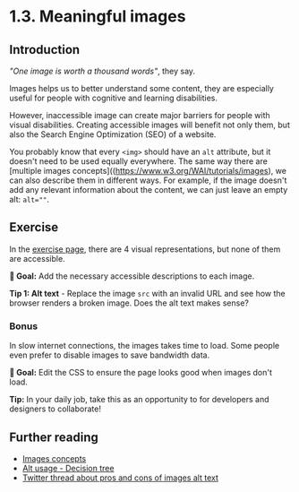 # 1.3. Meaningful images

## Introduction

_"One image is worth a thousand words"_, they say.

Images helps us to better understand some content, they are especially useful for people with cognitive and learning disabilities.

However, inaccessible image can create major barriers for people with visual disabilities. Creating accessible images will benefit not only them, but also the Search Engine Optimization (SEO) of a website.

You probably know that every `<img>` should have an `alt` attribute, but it doesn't need to be used equally everywhere.
The same way there are [multiple images concepts]((https://www.w3.org/WAI/tutorials/images), we can also describe them in different ways.
For example, if the image doesn't add any relevant information about the content, we can just leave an empty alt: `alt=""`.

## Exercise

In the [exercise page](../exercises/1.3.html),
there are 4 visual representations, but none of them are accessible.

**🎯 Goal:** Add the necessary accessible descriptions to each image.

**Tip 1: Alt text** - Replace the image `src` with an invalid URL and see how the browser renders a broken image. Does the alt text makes sense?

### Bonus

In slow internet connections, the images takes time to load. Some people even prefer to disable images to save bandwidth data.

**🎯 Goal:** Edit the CSS to ensure the page looks good when images don't load.

**Tip:** In your daily job, take this as an opportunity to for developers and designers to collaborate!

## Further reading

- [Images concepts](https://www.w3.org/WAI/tutorials/images)
- [Alt usage - Decision tree](https://www.w3.org/wai/tutorials/images/decision-tree/)
- [Twitter thread about pros and cons of images alt text](https://twitter.com/thingskatedid/status/1360331792067166208?s=20)
